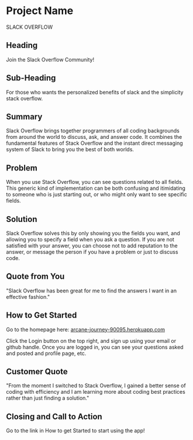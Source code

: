 # Project Name #
SLACK OVERFLOW
 
## Heading ##
Join the Slack Overflow Community!

## Sub-Heading ##
 For those who wants the personalized benefits of slack and the simplicity stack overflow. 

## Summary ##
  Slack Overflow brings together programmers of all coding backgrounds from around the world to discuss, ask, and answer code. It combines the fundamental features of Stack Overflow and the instant direct messaging  system of Slack to bring you the best of both worlds.

## Problem ##
  When you use Stack Overflow, you can see questions related to all fields. This generic kind of implementation can be both confusing and itimidating to someone who is just starting out, or who might only want to see specific fields. 

## Solution ##
  Slack Overflow solves this by only showing you the fields you want, and allowing you to specify a field when you ask a question. If you are not satisfied with your answer, you can choose not to add reputation to the answer, or message the person if you have a problem or just to discuss code.

## Quote from You ##
  "Slack Overflow has been great for me to find the answers I want in an effective fashion."

## How to Get Started ##
  Go to the homepage here:
  <a href="https://arcane-journey-90095.herokuapp.com">arcane-journey-90095.herokuapp.com</a>

  Click the Login button on the top right, and sign up using your email or github handle. Once you are logged in, you can see your questions asked and posted and profile page, etc.


## Customer Quote ##
  "From the moment I switched to Stack Overflow, I gained a better sense of coding with efficiency and I am learning more about coding best practices rather than just finding a solution."

## Closing and Call to Action ##
  Go to the link in How to get Started to start using the app!
